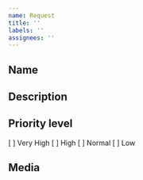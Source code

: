 ```yaml
---
name: Request
title: ''
labels: ''
assignees: ''
---
```


## Name



## Description



## Priority level
[ ] Very High
[ ] High
[ ] Normal
[ ] Low

## Media
